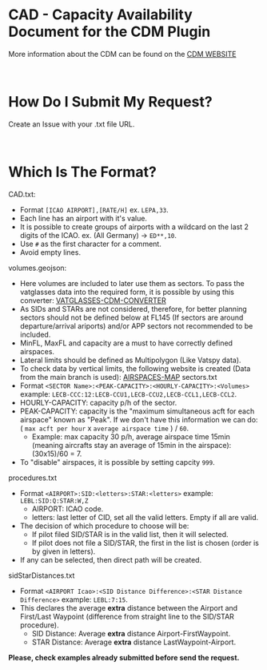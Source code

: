 # CAD - Capacity Availability Document for the CDM Plugin

More information about the CDM can be found on the [CDM WEBSITE](https://vats.im/cdm)

<br>

# How Do I Submit My Request?

Create an Issue with your .txt file URL.

<br>

# Which Is The Format?
CAD.txt:
  - Format `` [ICAO AIRPORT],[RATE/H] `` ex. `` LEPA,33 ``.
  - Each line has an airport with it's value.
  - It is possible to create groups of airports with a wildcard on the last 2 digits of the ICAO. ex. (All Germany) -> `` ED**,10 ``.
  - Use `` # `` as the first character for a comment.
  - Avoid empty lines.

volumes.geojson:
  - Here volumes are included to later use them as sectors. To pass the vatglasses data into the required form, it is possible by using this converter: [VATGLASSES-CDM-CONVERTER](https://cdm.vatsimspain.es/vatglasses-to-cdm)
  - As SIDs and STARs are not considered, therefore, for better planning sectors should not be defined below at FL145 (If sectors are around departure/arrival ariports) and/or APP sectors not recommended to be included.
  - MinFL, MaxFL and capacity are a must to have correctly defined airspaces.
  - Lateral limits should be defined as Multipolygon (Like Vatspy data).
  - To check data by vertical limits, the following website is created (Data from the main branch is used): [AIRSPACES-MAP](https://cdm.vatsimspain.es/airspaces-map.html)
sectors.txt
  - Format `` <SECTOR Name>:<PEAK-CAPACITY>:<HOURLY-CAPACITY>:<Volumes> `` example: `` LECB-CCC:12:LECB-CCU1,LECB-CCU2,LECB-CCL1,LECB-CCL2 ``.
  - HOURLY-CAPACITY: capacity p/h of the sector.
  - PEAK-CAPACITY: capacity is the "maximum simultaneous acft for each airspace" known as "Peak". If we don't have this information we can do: ( `` max acft per hour `` x `` average airspace time `` ) / `` 60 ``.
    - Example: max capacity 30 p/h, average airspace time 15min (meaning aircrafts stay an average of 15min in the airspace): (30x15)/60 = 7.
  - To "disable" airspaces, it is possible by setting capcity `` 999 ``.

procedures.txt
  - Format ``<AIRPORT>:SID:<letters>:STAR:<letters>`` example: ``LEBL:SID:Q:STAR:W,Z``
    - AIRPORT: ICAO code.
    - letters: last letter of CID, set all the valid letters. Empty if all are valid.
  - The decision of which procedure to choose will be:
    - If pilot filed SID/STAR is in the valid list, then it will selected.
    - If pilot does not file a SID/STAR, the first in the list is chosen (order is by given in letters).
  - If any can be selected, then direct path will be created.

sidStarDistances.txt
  - Format `` <AIRPORT Icao>:<SID Distance Difference>:<STAR Distance Difference> `` example: `` LEBL:7:15 ``.
  - This declares the average **extra** distance between the Airport and First/Last Waypoint (difference from straight line to the SID/STAR procedure).
      - SID Distance: Average **extra** distance Airport-FirstWaypoint.
      - STAR Distance: Average **extra** distance LastWaypoint-Airport.

  
  **Please, check examples already submitted before send the request.**
